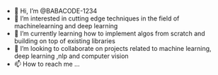 - 👋 Hi, I’m @BABACODE-1234
- 👀 I’m interested in cutting edge techniques in the field of machinelearning and deep learning
- 🌱 I’m currently learning how to implement algos from scratch and building on top of existing libraries
- 💞️ I’m looking to collaborate on projects related to machine learning, deep learning ,nlp and computer vision
- 📫 How to reach me ...

<!---
BABACODE-1234/BABACODE-1234 is a ✨ special ✨ repository because its `README.md` (this file) appears on your GitHub profile.
You can click the Preview link to take a look at your changes.
--->
